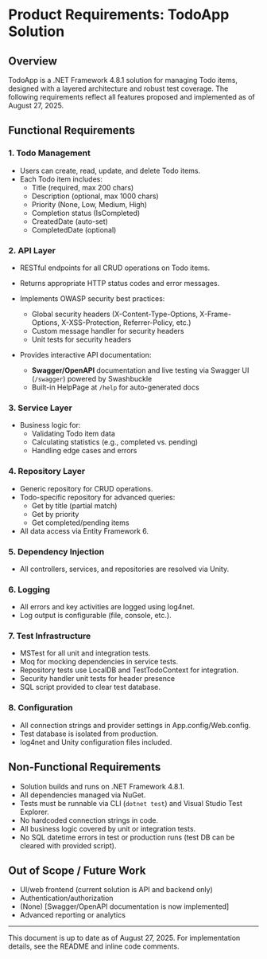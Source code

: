 # Product Requirements: TodoApp Solution

## Overview
TodoApp is a .NET Framework 4.8.1 solution for managing Todo items, designed with a layered architecture and robust test coverage. The following requirements reflect all features proposed and implemented as of August 27, 2025.

## Functional Requirements

### 1. Todo Management
- Users can create, read, update, and delete Todo items.
- Each Todo item includes:
  - Title (required, max 200 chars)
  - Description (optional, max 1000 chars)
  - Priority (None, Low, Medium, High)
  - Completion status (IsCompleted)
  - CreatedDate (auto-set)
  - CompletedDate (optional)


### 2. API Layer
- RESTful endpoints for all CRUD operations on Todo items.
- Returns appropriate HTTP status codes and error messages.

- Implements OWASP security best practices:
  - Global security headers (X-Content-Type-Options, X-Frame-Options, X-XSS-Protection, Referrer-Policy, etc.)
  - Custom message handler for security headers
  - Unit tests for security headers
- Provides interactive API documentation:
  - **Swagger/OpenAPI** documentation and live testing via Swagger UI (`/swagger`) powered by Swashbuckle
  - Built-in HelpPage at `/help` for auto-generated docs

### 3. Service Layer
- Business logic for:
  - Validating Todo item data
  - Calculating statistics (e.g., completed vs. pending)
  - Handling edge cases and errors

### 4. Repository Layer
- Generic repository for CRUD operations.
- Todo-specific repository for advanced queries:
  - Get by title (partial match)
  - Get by priority
  - Get completed/pending items
- All data access via Entity Framework 6.

### 5. Dependency Injection
- All controllers, services, and repositories are resolved via Unity.

### 6. Logging
- All errors and key activities are logged using log4net.
- Log output is configurable (file, console, etc.).


### 7. Test Infrastructure
- MSTest for all unit and integration tests.
- Moq for mocking dependencies in service tests.
- Repository tests use LocalDB and TestTodoContext for integration.
- Security handler unit tests for header presence
- SQL script provided to clear test database.

### 8. Configuration
- All connection strings and provider settings in App.config/Web.config.
- Test database is isolated from production.
- log4net and Unity configuration files included.

## Non-Functional Requirements
- Solution builds and runs on .NET Framework 4.8.1.
- All dependencies managed via NuGet.
- Tests must be runnable via CLI (`dotnet test`) and Visual Studio Test Explorer.
- No hardcoded connection strings in code.
- All business logic covered by unit or integration tests.
- No SQL datetime errors in test or production runs (test DB can be cleared with provided script).

## Out of Scope / Future Work
- UI/web frontend (current solution is API and backend only)
- Authentication/authorization
- (None) [Swagger/OpenAPI documentation is now implemented]
- Advanced reporting or analytics

---
This document is up to date as of August 27, 2025. For implementation details, see the README and inline code comments.
